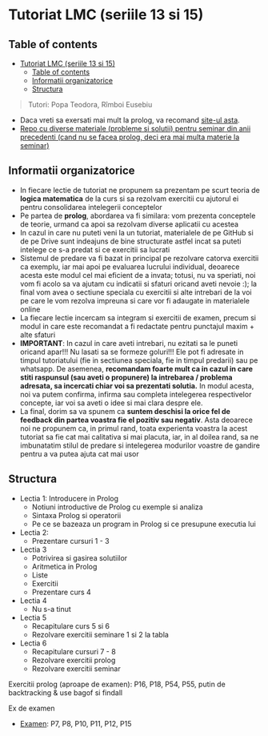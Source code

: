# Tutoriat LMC (seriile 13 si 15)

## Table of contents

- [Tutoriat LMC (seriile 13 si 15)](#tutoriat-lmc-seriile-13-si-15)
  - [Table of contents](#table-of-contents)
  - [Informatii organizatorice](#informatii-organizatorice)
  - [Structura](#structura)


> Tutori: Popa Teodora, Rîmboi Eusebiu

- Daca vreti sa exersati mai mult la prolog, va recomand [site-ul asta](https://www.ic.unicamp.br/~meidanis/courses/mc336/2009s2/prolog/problemas/).
- [Repo cu diverse materiale (probleme si solutii) pentru seminar din anii precedenti (cand nu se facea prolog, deci era mai multa materie la seminar)](https://github.com/anamariapanait10/FMI-BS-Resources/tree/master/Year%20I/sem%201/Logica%20matematica%20si%20computationala/seminar)


## Informatii organizatorice
- In fiecare lectie de tutoriat ne propunem sa prezentam pe scurt teoria de **logica matematica** de la curs si sa rezolvam exercitii cu ajutorul ei pentru consolidarea intelegerii conceptelor
- Pe partea de **prolog**, abordarea va fi similara: vom prezenta conceptele de teorie, urmand ca apoi sa rezolvam diverse aplicatii cu acestea
- In cazul in care nu puteti veni la un tutoriat, materialele de pe GitHub si de pe Drive sunt indeajuns de bine structurate astfel incat sa puteti intelege ce s-a predat si ce exercitii sa lucrati
- Sistemul de predare va fi bazat in principal pe rezolvare catorva exercitii ca exemplu, iar mai apoi pe evaluarea lucrului individual, deoarece acesta este modul cel mai eficient de a invata; totusi, nu va speriati, noi vom fi acolo sa va ajutam cu indicatii si sfaturi oricand aveti nevoie :); la final vom avea o sectiune speciala cu exercitii si alte intrebari de la voi pe care le vom rezolva impreuna si care vor fi adaugate in materialele online
- La fiecare lectie incercam sa integram si exercitii de examen, precum si modul in care este recomandat a fi redactate pentru punctajul maxim + alte sfaturi
- **IMPORTANT**: In cazul in care aveti intrebari, nu ezitati sa le puneti oricand apar!!! Nu lasati sa se formeze goluri!!! Ele pot fi adresate in timpul tutoriatului (fie in sectiunea speciala, fie in timpul predarii) sau pe whatsapp. De asemenea, **recomandam foarte mult ca in cazul in care stiti raspunsul (sau aveti o propunere) la intrebarea / problema adresata, sa incercati chiar voi sa prezentati solutia.** In modul acesta, noi va putem confirma, infirma sau completa intelegerea respectivelor concepte, iar voi sa aveti o idee si mai clara despre ele.
- La final, dorim sa va spunem ca **suntem deschisi la orice fel de feedback din partea voastra fie el pozitiv sau negativ**. Asta deoarece noi ne propunem ca, in primul rand, toata experienta voastra la acest tutoriat sa fie cat mai calitativa si mai placuta, iar, in al doilea rand, sa ne imbunatatim stilul de predare si intelegerea modurilor voastre de gandire pentru a va putea ajuta cat mai usor

## Structura
- Lectia 1: Introducere in Prolog
  - Notiuni introductive de Prolog cu exemple si analiza
  - Sintaxa Prolog si operatorii
  - Pe ce se bazeaza un program in Prolog si ce presupune executia lui
- Lectia 2:
   - Prezentare cursuri 1 - 3
- Lectia 3
  - Potrivirea si gasirea solutiilor
  - Aritmetica in Prolog
  - Liste
  - Exercitii
  - Prezentare curs 4
- Lectia 4
   - Nu s-a tinut
- Lectia 5
   - Recapitulare curs 5 si 6
   - Rezolvare exercitii seminare 1 si 2 la tabla
- Lectia 6
  - Recapitulare cursuri 7 - 8
  - Rezolvare exercitii prolog
  - Rezolvare exercitii seminar


Exercitii prolog (aproape de examen): P16, P18, P54, P55, putin de backtracking & use bagof si findall

Ex de examen
- [Examen](https://github.com/anamariapanait10/FMI-BS-Resources/blob/master/Year%20I/sem%201/Logica%20matematica%20si%20computationala/examen/model-examen.pdf): P7, P8, P10, P11, P12, P15
